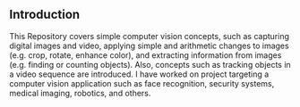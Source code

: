 ## Introduction

This Repository covers simple computer vision concepts, such as capturing digital images and video, applying simple and arithmetic changes to images (e.g. crop, rotate, enhance color), and extracting information from images (e.g. finding or counting objects). Also, concepts such as tracking objects in a video sequence are introduced. I have worked on project targeting a computer vision application such as face recognition, security systems, medical imaging, robotics, and others.

